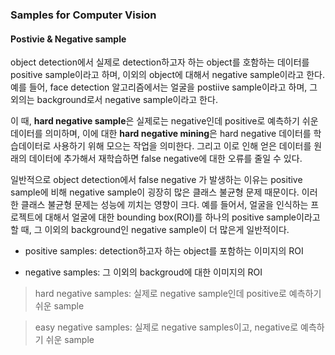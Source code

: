 ### Samples for Computer Vision


#### Postivie & Negative sample

object detection에서 실제로 detection하고자 하는 object를 호함하는 데이터를 positive sample이라고 하며, 이외의 object에 대해서 negative sample이라고 한다. 예를 들어, face detection 알고리즘에서는 얼굴을 postiive sample이라고 하며, 그 외의는 background로서  negative sample이라고 한다.

이 때, **hard negative sample**은 실제로는 negative인데 positive로 예측하기 쉬운 데이터를 의미하며, 이에 대한 **hard negative mining**은 hard negative 데이터를 학습데이터로 사용하기 위해 모으는 작업을 의미한다. 그리고 이로 인해 얻은 데이터를 원래의 데이터에 추가해서 재학습하면 false negative에 대한 오류를 줄일 수 있다.


일반적으로 object detection에서 false negative 가 발생하는 이유는 positive sample에 비해 negative sample이 굉장히 많은 클래스 불균형 문제 때문이다. 이러한 클래스 불균형 문제는 성능에 끼치는 영향이 크다. 예를 들어서, 얼굴을 인식하는 프로젝트에 대해서 얼굴에 대한 bounding box(ROI)를 하나의 positive sample이라고 할 때, 그 이외의 background인 negative sample이 더 많은게 일반적이다.  


* positive samples:
detection하고자 하는 object를 포함하는 이미지의 ROI

* negative samples:
그 이외의 backgroud에 대한 이미지의 ROI

> hard negative samples:
실제로 negative sample인데 positive로 예측하기 쉬운 sample

> easy negative samples:
실제로 negative samples이고, negative로 예측하기 쉬운 sample
